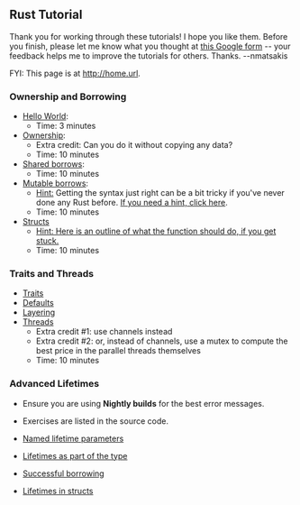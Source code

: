 ## Rust Tutorial

Thank you for working through these tutorials! I hope you like
them. Before you finish, please let me know what you thought at
[this Google form](http://goo.gl/forms/TTjkyPcF6i) -- your feedback
helps me to improve the tutorials for others. Thanks. --nmatsakis

FYI: This page is at <http://home.url>.

### Ownership and Borrowing

- [Hello World](src/hello_world.rs):
    - Time: 3 minutes
- [Ownership](src/ownership.rs):
    - Extra credit: Can you do it without copying any data?
    - Time: 10 minutes
- [Shared borrows](src/shared-borrow.rs):
    - Time: 10 minutes
- [Mutable borrows](src/mutable-borrow.rs):
    - [Hint:](hint-mutable-borrow-1.html) Getting the syntax just right can
      be a bit tricky if you've never done any Rust
      before. [If you need a hint, click here](hint-mutable-borrow-1.html).
    - Time: 10 minutes
- [Structs](src/structs.rs)
    - [Hint: Here is an outline of what
      the function should do, if you get stuck.](hint-struct-1.html)
    - Time: 10 minutes

### Traits and Threads

- [Traits](src/traits.rs)
- [Defaults](src/defaults.rs)
- [Layering](src/layering.rs)
- [Threads](src/threads.rs)
    - Extra credit #1: use channels instead
    - Extra credit #2: or, instead of channels, use a mutex to compute the best price in
      the parallel threads themselves
    - Time: 10 minutes


### Advanced Lifetimes

- Ensure you are using **Nightly builds** for the best error messages.
- Exercises are listed in the source code.

- [Named lifetime parameters](src/named_lifetime_parameters.rs)
- [Lifetimes as part of the type](src/lifetimes_as_part_of_type.rs)
- [Successful borrowing](src/successful_borrowing.rs)
- [Lifetimes in structs](src/entry.rs)

